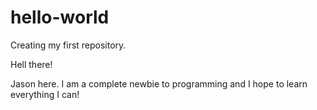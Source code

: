# hello-world
Creating my first repository.

Hell there!

Jason here. I am a complete newbie to programming and I hope to learn everything I can!
